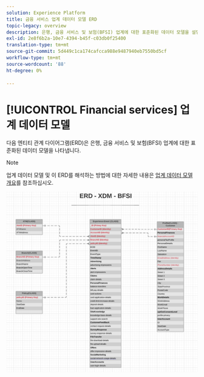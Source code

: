 ```yaml
---
solution: Experience Platform
title: 금융 서비스 업계 데이터 모델 ERD
topic-legacy: overview
description: 은행, 금융 서비스 및 보험(BFSI) 업계에 대한 표준화된 데이터 모델을 설명하는 ERD(법인 관계 다이어그램)를 봅니다. 이 데이터 모델은 Adobe Experience Platform에서 사용할 XDM(Experience Data Model)과 호환됩니다.
exl-id: 2e8f6b2a-10e7-4394-b45f-c03db0f25400
translation-type: tm+mt
source-git-commit: 5d449c1ca174cafcca988e9487940eb7550bd5cf
workflow-type: tm+mt
source-wordcount: '88'
ht-degree: 0%

---
```


# [!UICONTROL Financial services] 업계 데이터 모델

다음 엔티티 관계 다이어그램(ERD)은 은행, 금융 서비스 및 보험(BFSI) 업계에 대한 표준화된 데이터 모델을 나타냅니다.

>[!NOTE]
>
>업계 데이터 모델 및 이 ERD를 해석하는 방법에 대한 자세한 내용은 [업계 데이터 모델 개요](./overview.md)를 참조하십시오.

![](../../images/industries/financial.png)
